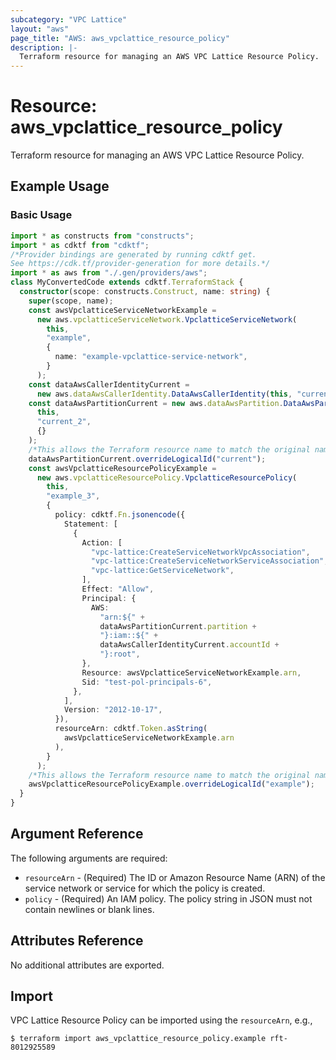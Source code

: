 ```yaml
---
subcategory: "VPC Lattice"
layout: "aws"
page_title: "AWS: aws_vpclattice_resource_policy"
description: |-
  Terraform resource for managing an AWS VPC Lattice Resource Policy.
---
```


# Resource: aws_vpclattice_resource_policy

Terraform resource for managing an AWS VPC Lattice Resource Policy.

## Example Usage

### Basic Usage

```typescript
import * as constructs from "constructs";
import * as cdktf from "cdktf";
/*Provider bindings are generated by running cdktf get.
See https://cdk.tf/provider-generation for more details.*/
import * as aws from "./.gen/providers/aws";
class MyConvertedCode extends cdktf.TerraformStack {
  constructor(scope: constructs.Construct, name: string) {
    super(scope, name);
    const awsVpclatticeServiceNetworkExample =
      new aws.vpclatticeServiceNetwork.VpclatticeServiceNetwork(
        this,
        "example",
        {
          name: "example-vpclattice-service-network",
        }
      );
    const dataAwsCallerIdentityCurrent =
      new aws.dataAwsCallerIdentity.DataAwsCallerIdentity(this, "current", {});
    const dataAwsPartitionCurrent = new aws.dataAwsPartition.DataAwsPartition(
      this,
      "current_2",
      {}
    );
    /*This allows the Terraform resource name to match the original name. You can remove the call if you don't need them to match.*/
    dataAwsPartitionCurrent.overrideLogicalId("current");
    const awsVpclatticeResourcePolicyExample =
      new aws.vpclatticeResourcePolicy.VpclatticeResourcePolicy(
        this,
        "example_3",
        {
          policy: cdktf.Fn.jsonencode({
            Statement: [
              {
                Action: [
                  "vpc-lattice:CreateServiceNetworkVpcAssociation",
                  "vpc-lattice:CreateServiceNetworkServiceAssociation",
                  "vpc-lattice:GetServiceNetwork",
                ],
                Effect: "Allow",
                Principal: {
                  AWS:
                    "arn:${" +
                    dataAwsPartitionCurrent.partition +
                    "}:iam::${" +
                    dataAwsCallerIdentityCurrent.accountId +
                    "}:root",
                },
                Resource: awsVpclatticeServiceNetworkExample.arn,
                Sid: "test-pol-principals-6",
              },
            ],
            Version: "2012-10-17",
          }),
          resourceArn: cdktf.Token.asString(
            awsVpclatticeServiceNetworkExample.arn
          ),
        }
      );
    /*This allows the Terraform resource name to match the original name. You can remove the call if you don't need them to match.*/
    awsVpclatticeResourcePolicyExample.overrideLogicalId("example");
  }
}

```

## Argument Reference

The following arguments are required:

* `resourceArn` - (Required) The ID or Amazon Resource Name (ARN) of the service network or service for which the policy is created.
* `policy` - (Required) An IAM policy. The policy string in JSON must not contain newlines or blank lines.

## Attributes Reference

No additional attributes are exported.

## Import

VPC Lattice Resource Policy can be imported using the `resourceArn`, e.g.,

```
$ terraform import aws_vpclattice_resource_policy.example rft-8012925589
```

<!-- cache-key: cdktf-0.17.0-pre.15 input-8705f976d624e9a849b81ea661f128586e01badf243ee85d7b861c4b3e680392 -->